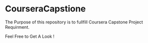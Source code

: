 # CourseraCapstione

The Purpose of this repository is to fullfill Coursera Capstone Project Requirment.

Feel Free to Get A Look !
